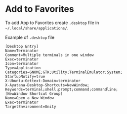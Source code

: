 # Add to Favorites

To add App to Favorites create `.desktop` file in `~/.local/share/applications/`.

Example of `.desktop` file
```
[Desktop Entry]
Name=Terminator
Comment=Multiple terminals in one window
Exec=terminator
Icon=terminator
Type=Application
Categories=GNOME;GTK;Utility;TerminalEmulator;System;
StartupNotify=true
X-Ubuntu-Gettext-Domain=terminator
X-Ayatana-Desktop-Shortcuts=NewWindow;
Keywords=terminal;shell;prompt;command;commandline;
[NewWindow Shortcut Group]
Name=Open a New Window
Exec=terminator
TargetEnvironment=Unity
```
